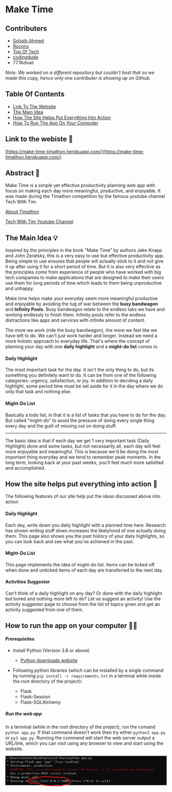 # Make Time

## Contributers

- [Sohaib Ahmed](https://github.com/Sohaib-50)
- [Roconx](https://github.com/Roconx)
- [Top Of Tech](https://github.com/Top-Of-Tech)
- [codingdude](https://github.com/codingdudepy)
- 777Advait

*Note: We worked on a different repository but couldn't host that so we made this copy, hence only one contributer is showing up on Github.*

## Table Of Contents

- [Link To The Website](https://github.com/codingdudepy/Make-Time#link-to-the-webiste-)
- [The Main Idea](https://github.com/codingdudepy/Make-Time#the-main-idea-)
- [How The Site Helps Put Everything Into Action](https://github.com/codingdudepy/Make-Time#how-the-site-helps-put-everything-into-action-)
- [How To Run The App On Your Computer](https://github.com/codingdudepy/Make-Time#how-to-run-the-app-on-your-computer-)

## Link to the webiste 🔗

[https://make-time-timathon.herokuapp.com/](https://make-time-timathon.herokuapp.com/)

## Abstract 📄

Make Time is a simple yet effective productivity planning web app with focus on making each day more meaningful, productive, and enjoyable. It was made during the Timathon competition by the famous youtube channel Tech With Tim.

[About Timathon](https://twtcodejam.net/)

[Tech With Tim Youtube Channel](https://www.youtube.com/channel/UC4JX40jDee_tINbkjycV4Sg)

## The Main Idea 💡

Inspired by the principles in the book "Make Time" by authors Jake Knapp and John Zeratsky, this is a very easy to use but effective productivity app. Being simple to use ensures that people will actually stick to it and not give it up after using it for a short period of time. But it is also very effective as the principles come from experience of people who have worked with big tech companies to make applications that are designed to make their users use them for long periods of time which leads to them being unproductive and unhappy.

Make time helps make your everyday seem more meaningful productive and enjoyable by avoiding the tug of war between the **busy bandwagon** and **Infinity Pools**. Busy bandwagon relate to the endless taks we have and working endlessly to finish them. Infinity pools refer to the endless distractions like apps and services with infinite amount of content.

The more we work (ride the busy bandwagon), the more we feel like we have left to do. We can't just work harder and longer. Instead we need a more holistic approach to everyday life. That's where the concept of planning your day with one **daily highlight** and a **might-do list** comes in.

#### Daily Highlight

The most important task for the day. It isn't the only thing to do, but its something you definitely want to do. It can be from one of the following categories: urgency, satisfaction, or joy. In addition to deciding a daily highlight, some period time must be set aside for it in the day where we do only that task and nothing else.

#### Might-Do List

Basically a todo list, in that it is a list of tasks that you have to do for the day. But called "might-do" to avoid the pressure of doing every single thing every day and the guilt of missing out on doing stuff.

---

The basic idea is that if each day we get 1 very important task (Daily Highlight) done and some tasks, but not necessarily all, each day will feel more enjoyable and meaningful. This is because we'd be doing the most important thing everyday and we tend to remember peak moments. In the long term, looking back at your past weeks, you'll feel much more satisfied and accomplished.

## How the site helps put everything into action 🙌

The following features of our site help put the ideas discussed above into action

#### Daily Highlight

Each day, write down you daily highlight with a planned time here. Research has shown writing stuff down increases the likelyhood of one actually doing them. This page also shows you the past history of your daily highlights, so you can look back and see what you've achieved in the past.

#### Might-Do List

This page implements the idea of might-do list. Items can be ticked off when done and unticked items of each day are transferred to the next day.

#### Activities Suggestor

Can't think of a daily highlight on any day? Or done with the daily highlight but bored and nothing more left to do? Let us suggest an activity! Use the activity suggestor page to choose from the list of topics given and get an activity suggested from one of them.

## How to run the app on your computer 🐱‍💻

#### Prerequisites

* Install Python (Version 3.8 or above)

  * [Python downloads website](https://www.python.org/downloads/)
* Following python libraries (which can be installed by a single command by running `pip install -r requirements.txt` in a terminal while inside the root directory of the  project):

  * Flask
  * Flask-Session
  * Flask-SQLAlchemy

##### Run the web app

In a terminal (while in the root directory of the project), run the comand `python app.py`. If that command doesn't work then try either `python3 app.py` or `py3 app.py`. Running the command will start the web server output a URL/link, which you can visit using any browser to view and start using the website.

![](image/README/1650233040788.png)

